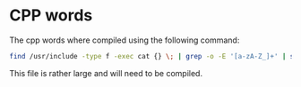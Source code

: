 # CPP words
The cpp words where compiled using the following command:

```sh
find /usr/include -type f -exec cat {} \; | grep -o -E '[a-zA-Z_]+' | sort -u -f > ~/cwords/cpp.txt
```

This file is rather large and will need to be compiled.
